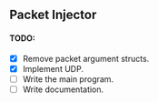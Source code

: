Packet Injector
---

#### TODO:
* [X] Remove packet argument structs.
* [X] Implement UDP.
* [ ] Write the main program.
* [ ] Write documentation.
